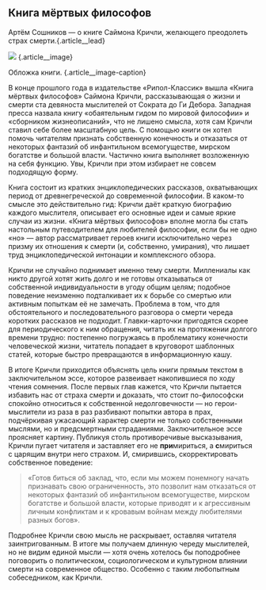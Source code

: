 ## Книга мёртвых философов

Артём Сошников — о книге Саймона Кричли, желающего преодолеть страх смерти.{.article\_\_lead}

![][image-1] {.article\_\_image}

Обложка книги. {.article\_\_image-caption}

В конце прошлого года в издательстве «Рипол-Классик» вышла «Книга мёртвых философов» Саймона Кричли, рассказывающая о жизни и смерти ста девяноста мыслителей от Сократа до Ги Дебора. Западная пресса назвала книгу «обаятельным гидом по мировой философии» и «сборником жизнеописаний», что не лишено смысла, хотя сам Кричли ставил себе более масштабную цель. С помощью книги он хотел помочь читателям признать собственную конечность и отказаться от некоторых фантазий об инфантильном всемогуществе, мирском богатстве и большой власти. Частично книга выполняет возложенную на себя функцию. Увы, Кричли при этом избирает не совсем подходящую форму.

Книга состоит из кратких энциклопедических рассказов, охватывающих период от древнегреческой до современной философии. В каком-то смысле это действительно гид: Кричли даёт краткую биографию каждого мыслителя, описывает его основные идеи и самые яркие случаи из жизни. «Книга мёртвых философов» вполне могла бы стать настольным путеводителем для любителей философии, если бы не одно «но» — автор рассматривает героев книги исключительно через призму их отношения к смерти (и, собственно, умирания), что лишает труд энциклопедической интонации и комплексного обзора.

Кричли не случайно поднимает именно тему смерти. Миллениалы как никто другой хотят жить долго и не готовы отказываться от собственной индивидуальности в угоду общим целям; подобное поведение неизменно подталкивает их к борьбе со смертью или активным попыткам её не замечать. Проблема в том, что для обстоятельного и последовательного разговора о смерти череда коротких рассказов не подходит. Главки-карточки пригодятся скорее для периодического к ним обращения, читать их на протяжении долгого времени трудно: постепенно погружаясь в проблематику конечности человеческой жизни, читатель попадает в круговорот шаблонных статей, которые быстро превращаются в информационную кашу.

В итоге Кричли приходится объяснять цель книги прямым текстом в заключительном эссе, которое развеивает накопившиеся по ходу чтения сомнения. После первых глав кажется, что Кричли пытается избавить нас от страха смерти и доказать, что стоит по-философски спокойно относиться к собственной недолговечности — но герои-мыслители из раза в раз разбивают попытки автора в прах, подчёркивая ужасающий характер смерти не только собственными мыслями, но и предсмертными страданиями. Заключительное эссе проясняет картину. Публикуя столь противоречивые высказывания, Кричли пугает читателя и заставляет его не **при**мириться, а **с**мириться с царящим внутри него страхом. И, смирившись, скорректировать собственное поведение:

> «Готов биться об заклад, что, если мы можем понемногу начать признавать свою ограниченность, это позволит нам отказаться от некоторых фантазий об инфантильном всемогуществе, мирском богатстве и большой власти, которые приводят и к агрессивным личным конфликтам и к кровавым войнам между любителями разных богов».

Подробнее Кричли свою мысль не раскрывает, оставляя читателя заинтригованным. В итоге мы получаем длинную череду мыслителей, но не видим единой мысли — хотя очень хотелось бы поподробнее поговорить о политическом, социологическом и культурном влиянии смерти на современное общество. Особенно с таким любопытным собеседником, как Кричли.

[image-1]:	http://sayocean.me/avatars/dead-sophists.png